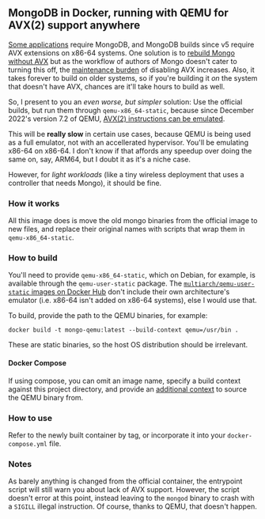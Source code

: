 ## MongoDB in Docker, running with QEMU for AVX(2) support anywhere

[Some
applications](https://docs.linuxserver.io/images/docker-unifi-network-application/)
require MongoDB, and MongoDB builds since v5 require AVX extensions on x86-64
systems. One solution is to [rebuild Mongo without
AVX](https://github.com/GermanAizek/mongodb-without-avx) but as the workflow of
authors of Mongo doesn't cater to turning this off, the [maintenance
burden](https://github.com/GermanAizek/mongodb-without-avx/issues/16) of
disabling AVX increases. Also, it takes forever to build on older systems, so
if you're building it _on_ the system that doesn't have AVX, chances are it'll
take hours to build as well.

So, I present to you an _even worse, but simpler_ solution: Use the official
builds, but run them through `qemu-x86_64-static`, because since December
2022's version 7.2 of QEMU, [AVX(2) instructions can be
emulated](https://www.qemu.org/2022/12/14/qemu-7-2-0/).

This will be **really slow** in certain use cases, because QEMU is being used
as a full emulator, not with an accellerated hypervisor. You'll be emulating
x86-64 on x86-64. I don't know if that affords any speedup over doing the same
on, say, ARM64, but I doubt it as it's a niche case.

However, for _light workloads_ (like a tiny wireless deployment that uses a
controller that needs Mongo), it should be fine.

### How it works

All this image does is move the old mongo binaries from the official image to
new files, and replace their original names with scripts that wrap them in
`qemu-x86_64-static`.

### How to build

You'll need to provide `qemu-x86_64-static`, which on Debian, for example, is available through the `qemu-user-static` package. The [`multiarch/qemu-user-static` images on Docker Hub](https://hub.docker.com/r/multiarch/qemu-user-static/) don't include their own architecture's emulator (i.e. x86-64 isn't added on x86-64 systems), else I would use that.

To build, provide the path to the QEMU binaries, for example:

```
docker build -t mongo-qemu:latest --build-context qemu=/usr/bin .
```

These are static binaries, so the host OS distribution should be irrelevant.

#### Docker Compose

If using compose, you can omit an image name, specify a build context against
this project directory, and provide an [additional
context](https://docs.docker.com/reference/compose-file/build/#additional_contexts)
to source the QEMU binary from.

### How to use

Refer to the newly built container by tag, or incorporate it into your
`docker-compose.yml` file.

### Notes

As barely anything is changed from the official container, the entrypoint
script will still warn you about lack of AVX support. However, the script
doesn't error at this point, instead leaving to the `mongod` binary to crash
with a `SIGILL` illegal instruction. Of course, thanks to QEMU, that doesn't
happen.
